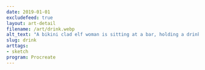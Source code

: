 ```yaml
---
date: 2019-01-01
excludefeed: true
layout: art-detail
filename: /art/drink.webp
alt_text: "A bikini clad elf woman is sitting at a bar, holding a drink. She frowns, asking \"What's in my drink?\""
slug: drink
arttags:
- sketch
program: Procreate
---
```

